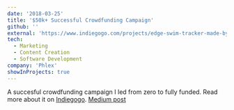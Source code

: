 ```yaml
---
date: '2018-03-25'
title: '$50k+ Successful Crowdfunding Campaign'
github: ''
external: 'https://www.indiegogo.com/projects/edge-swim-tracker-made-by-swimmers-for-swimmers#/'
tech:
  - Marketing
  - Content Creation
  - Software Development
company: 'Phlex'
showInProjects: true
---
```


A succesful crowdfunding campaign I led from zero to fully funded. Read more about it on [Indiegogo](https://www.indiegogo.com/projects/edge-swim-tracker-made-by-swimmers-for-swimmers#/). [Medium post](https://ryanrosenbaum.dev/crowdfunding-phlex)
